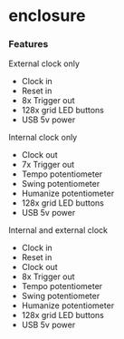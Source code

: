 # enclosure

### Features

External clock only

  * Clock in
  * Reset in
  * 8x Trigger out
  * 128x grid LED buttons
  * USB 5v power

Internal clock only

  * Clock out
  * 7x Trigger out
  * Tempo potentiometer
  * Swing potentiometer
  * Humanize potentiometer
  * 128x grid LED buttons
  * USB 5v power

Internal and external clock

  * Clock in
  * Reset in
  * Clock out
  * 8x Trigger out
  * Tempo potentiometer
  * Swing potentiometer
  * Humanize potentiometer
  * 128x grid LED buttons
  * USB 5v power

